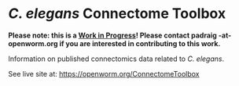 # _C. elegans_ Connectome Toolbox

**Please note: this is a <u>Work in Progress</u>! Please contact padraig -at- openworm.org if you are interested in contributing to this work.**

Information on published connectomics data related to _C. elegans_.

See live site at: https://openworm.org/ConnectomeToolbox




